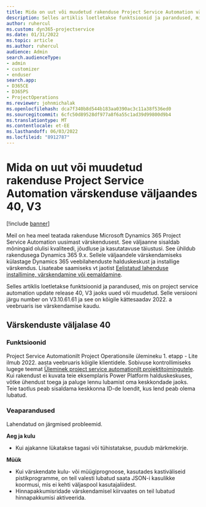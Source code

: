 ```yaml
---
title: Mida on uut või muudetud rakenduse Project Service Automation värskenduse väljaandes 40, V3
description: Selles artiklis loetletakse funktsioonid ja parandused, mis on saadaval versioonis Microsoft Dynamics 365 Project Service Automation Update Release 40, V3.
author: ruhercul
ms.custom: dyn365-projectservice
ms.date: 01/31/2022
ms.topic: article
ms.author: ruhercul
audience: Admin
search.audienceType:
- admin
- customizer
- enduser
search.app:
- D365CE
- D365PS
- ProjectOperations
ms.reviewer: johnmichalak
ms.openlocfilehash: dca7f340b8d544b183aa0390ac3c11a38f536ed0
ms.sourcegitcommit: 6cfc50d89528df977a8f6a55c1ad39d99800d9b4
ms.translationtype: MT
ms.contentlocale: et-EE
ms.lasthandoff: 06/03/2022
ms.locfileid: "8912787"
---
```

# <a name="whats-new-or-changed-in-project-service-automation-update-release-40-v3"></a>Mida on uut või muudetud rakenduse Project Service Automation värskenduse väljaandes 40, V3

[!include [banner](../includes/psa-now-project-operations.md)]

Meil on hea meel teatada rakenduse Microsoft Dynamics 365 Project Service Automation uusimast värskendusest. See väljaanne sisaldab mõningaid olulisi kvaliteedi, jõudluse ja kasutatavuse täiustusi. See ühildub rakendusega Dynamics 365 9.x. Sellele väljaandele värskendamiseks külastage Dynamics 365 veebilahenduste halduskeskust ja installige värskendus. Lisateabe saamiseks vt jaotist [Eelistatud lahenduse installimine, värskendamine või eemaldamine](/power-platform/admin/install-remove-preferred-solution).

Selles artiklis loetletakse funktsioonid ja parandused, mis on project service automation update release 40, V3 jaoks uued või muudetud. Selle versiooni järgu number on V3.10.61.61 ja see on kõigile kättesaadav 2022. a veebruaris ise värskendamise kaudu.

## <a name="update-release-40"></a>Värskenduste väljalase 40

### <a name="features"></a>Funktsioonid
Project Service Automationilt Project Operationsile ülemineku 1. etapp - Lite ilmub 2022. aasta veebruaris kõigile klientidele. Sobivuse kontrollimiseks lugege teemat [Üleminek project service automationilt projektitoimingutele](upgrade-project-operations-non-stocked.md). Kui rakendust ei kuvata teie eksemplaris Power Platform halduskeskuses, võtke ühendust toega ja paluge lennu lubamist oma keskkondade jaoks. Teie taotlus peab sisaldama keskkonna ID-de loendit, kus lend peab olema lubatud.

### <a name="bug-fixes"></a>Veaparandused

Lahendatud on järgmised probleemid.

**Aeg ja kulu**
- Kui ajakanne lükatakse tagasi või tühistatakse, puudub märkmekirje. 

**Müük**

- Kui värskendate kulu- või müügiprognoose, kasutades kastiväliseid pistikprogramme, on teil valesti lubatud saata JSON-i kasulikke koormusi, mis ei kehti väljaspool kasutajaliidest.
- Hinnapakkumisridade värskendamisel kiirvaates on teil lubatud hinnapakkumisi aktiveerida.

